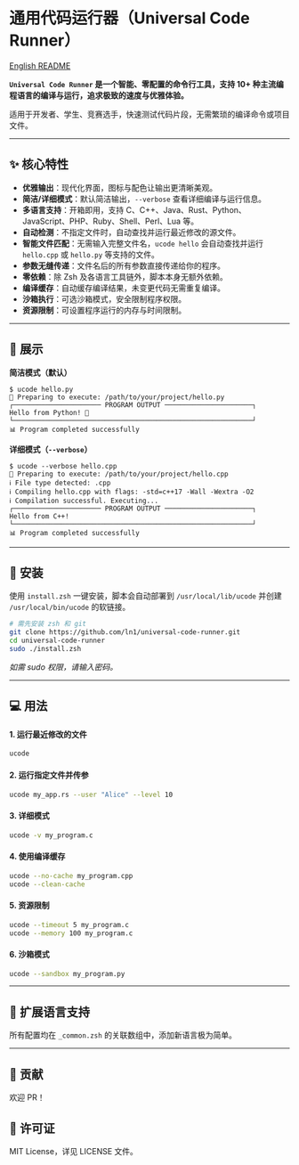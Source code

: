 # 通用代码运行器（Universal Code Runner）

[English README](./README.md)

**`Universal Code Runner` 是一个智能、零配置的命令行工具，支持 10+ 种主流编程语言的编译与运行，追求极致的速度与优雅体验。**

适用于开发者、学生、竞赛选手，快速测试代码片段，无需繁琐的编译命令或项目文件。

---

## ✨ 核心特性

-   **优雅输出**：现代化界面，图标与配色让输出更清晰美观。
-   **简洁/详细模式**：默认简洁输出，`--verbose` 查看详细编译与运行信息。
-   **多语言支持**：开箱即用，支持 C、C++、Java、Rust、Python、JavaScript、PHP、Ruby、Shell、Perl、Lua 等。
-   **自动检测**：不指定文件时，自动查找并运行最近修改的源文件。
-   **智能文件匹配**：无需输入完整文件名，`ucode hello` 会自动查找并运行 `hello.cpp` 或 `hello.py` 等支持的文件。
-   **参数无缝传递**：文件名后的所有参数直接传递给你的程序。
-   **零依赖**：除 Zsh 及各语言工具链外，脚本本身无额外依赖。
-   **编译缓存**：自动缓存编译结果，未变更代码无需重复编译。
-   **沙箱执行**：可选沙箱模式，安全限制程序权限。
-   **资源限制**：可设置程序运行的内存与时间限制。

---

## 💅 展示

**简洁模式（默认）**

```
$ ucode hello.py
🚀 Preparing to execute: /path/to/your/project/hello.py
┌────────────────────── PROGRAM OUTPUT ──────────────────────┐
Hello from Python! 👋
└────────────────────────────────────────────────────────────┘
📊 Program completed successfully
```

**详细模式（`--verbose`）**

```
$ ucode --verbose hello.cpp
🚀 Preparing to execute: /path/to/your/project/hello.cpp
ℹ️ File type detected: .cpp
ℹ️ Compiling hello.cpp with flags: -std=c++17 -Wall -Wextra -O2
ℹ️ Compilation successful. Executing...
┌────────────────────── PROGRAM OUTPUT ──────────────────────┐
Hello from C++!
└────────────────────────────────────────────────────────────┘
📊 Program completed successfully
```

---

## 🚀 安装

使用 `install.zsh` 一键安装，脚本会自动部署到 `/usr/local/lib/ucode` 并创建 `/usr/local/bin/ucode` 的软链接。

```bash
# 需先安装 zsh 和 git
git clone https://github.com/ln1/universal-code-runner.git
cd universal-code-runner
sudo ./install.zsh
```
*如需 sudo 权限，请输入密码。*

---

## 💻 用法

#### 1. 运行最近修改的文件
```bash
ucode
```

#### 2. 运行指定文件并传参
```bash
ucode my_app.rs --user "Alice" --level 10
```

#### 3. 详细模式
```bash
ucode -v my_program.c
```

#### 4. 使用编译缓存
```bash
ucode --no-cache my_program.cpp
ucode --clean-cache
```

#### 5. 资源限制
```bash
ucode --timeout 5 my_program.c
ucode --memory 100 my_program.c
```

#### 6. 沙箱模式
```bash
ucode --sandbox my_program.py
```

---

## 🔧 扩展语言支持

所有配置均在 `_common.zsh` 的关联数组中，添加新语言极为简单。

---

## 🤝 贡献

欢迎 PR！

## 📄 许可证

MIT License，详见 LICENSE 文件。
